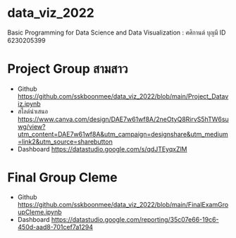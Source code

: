 # data_viz_2022
Basic Programming for Data Science and Data Visualization : ศศิกานต์ บุญมี ID 6230205399

# Project Group สามสาว
* Github
https://github.com/sskboonmee/data_viz_2022/blob/main/Project_Dataviz.ipynb
* สไลด์นำเสนอ
https://www.canva.com/design/DAE7w61wf8A/2neOtyQ8RirvS5hTW6suwg/view?utm_content=DAE7w61wf8A&utm_campaign=designshare&utm_medium=link2&utm_source=sharebutton
* Dashboard
https://datastudio.google.com/s/qdJTEyqxZlM

# Final Group Cleme 
* Github
https://github.com/sskboonmee/data_viz_2022/blob/main/FinalExamGroupCleme.ipynb
* Dashboard
https://datastudio.google.com/reporting/35c07e66-19c6-450d-aad8-701cef7a1294
